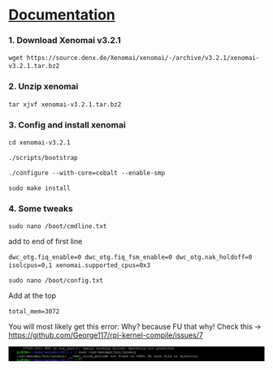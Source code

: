 # [Documentation](https://source.denx.de/Xenomai/xenomai/-/wikis/Installing_Xenomai_3)
### 1. Download Xenomai v3.2.1
```
wget https://source.denx.de/Xenomai/xenomai/-/archive/v3.2.1/xenomai-v3.2.1.tar.bz2
```

### 2. Unzip xenomai
```
tar xjvf xenomai-v3.2.1.tar.bz2
```

### 3. Config and install xenomai
```
cd xenomai-v3.2.1
```

```
./scripts/bootstrap
```

```
./configure --with-core=cobalt --enable-smp
```

```
sudo make install
```

### 4. Some tweaks
```
sudo nano /boot/cmdline.txt
```
add to end of first line
```
dwc_otg.fiq_enable=0 dwc_otg.fiq_fsm_enable=0 dwc_otg.nak_holdoff=0 isolcpus=0,1 xenomai.supported_cpus=0x3
```

```
sudo nano /boot/config.txt
```
Add at the top
````
total_mem=3072
````

You will most likely get this error: Why? because FU that why!
Check this -> https://github.com/George117/rpi-kernel-compile/issues/7

![image](assets/images/3/32bit_fu_error.png)



